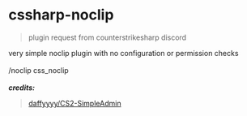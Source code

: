 # cssharp-noclip
>plugin request from counterstrikesharp discord

very simple noclip plugin with no configuration or permission checks
<br></br>
/noclip css_noclip
<br></br>
***credits:***
>[daffyyyy/CS2-SimpleAdmin](https://github.com/daffyyyy/CS2-SimpleAdmin)
